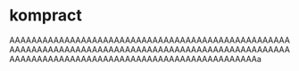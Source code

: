 # kompract
AAAAAAAAAAAAAAAAAAAAAAAAAAAAAAAAAAAAAAAAAAAAAAAAAAAAAAAAAAAAAAAAAAAAAAAAAAAAAAAAAAAAAAAAAAAAAAAAAAAAAAAAAAAAAAAAAAAAAAAAAAAAAAAAAAAAAAAAAAAAAAAAAAAa
